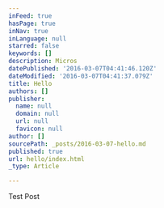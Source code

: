 ```yaml
---
inFeed: true
hasPage: true
inNav: true
inLanguage: null
starred: false
keywords: []
description: Micros
datePublished: '2016-03-07T04:41:46.120Z'
dateModified: '2016-03-07T04:41:37.079Z'
title: Hello
authors: []
publisher:
  name: null
  domain: null
  url: null
  favicon: null
author: []
sourcePath: _posts/2016-03-07-hello.md
published: true
url: hello/index.html
_type: Article

---
```

Test Post